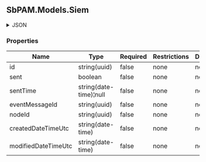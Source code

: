 
<h2 id="tocS_SbPAM.Models.Siem">SbPAM.Models.Siem</h2>

<a id="schemasbpam.models.siem"></a>
<a id="schema_SbPAM.Models.Siem"></a>
<a id="tocSsbpam.models.siem"></a>
<a id="tocssbpam.models.siem"></a>

<details><summary>JSON</summary>


```json
{
  "id": "497f6eca-6276-4993-bfeb-53cbbbba6f08",
  "sent": true,
  "sentTime": "2019-08-24T14:15:22Z",
  "eventMessageId": "736da6af-c8bf-4071-b045-b78373b87820",
  "nodeId": "959356e3-6168-4a92-b4a5-b9d462be6177",
  "createdDateTimeUtc": "2019-08-24T14:15:22Z",
  "modifiedDateTimeUtc": "2019-08-24T14:15:22Z"
}

```


</details>

### Properties

|Name|Type|Required|Restrictions|Description|
|---|---|---|---|---|
|id|string(uuid)|false|none|none|
|sent|boolean|false|none|none|
|sentTime|string(date-time)¦null|false|none|none|
|eventMessageId|string(uuid)|false|none|none|
|nodeId|string(uuid)|false|none|none|
|createdDateTimeUtc|string(date-time)|false|none|none|
|modifiedDateTimeUtc|string(date-time)|false|none|none|



